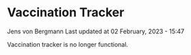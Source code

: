 Vaccination Tracker
================
Jens von Bergmann
Last updated at 02 February, 2023 - 15:47

Vaccination tracker is no longer functional.
